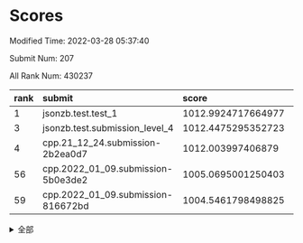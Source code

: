# Scores

Modified Time: 2022-03-28 05:37:40

Submit Num: 207

All Rank Num: 430237

| rank |               submit               |       score        |       sigma        | pk_num |
| :--- | :--------------------------------- | :----------------- | :----------------- | :----- |
| 1    | jsonzb.test.test_1                 | 1012.9924717664977 | 0.7791450603008587 | 8317   |
| 3    | jsonzb.test.submission_level_4     | 1012.4475295352723 | 0.7965765554396826 | 8314   |
| 4    | cpp.21_12_24.submission-2b2ea0d7   | 1012.003997406879  | 0.7912884792995728 | 8311   |
| 56   | cpp.2022_01_09.submission-5b0e3de2 | 1005.0695001250403 | 0.7102651971434721 | 8315   |
| 59   | cpp.2022_01_09.submission-816672bd | 1004.5461798498825 | 0.7190912484982507 | 8316   |


<details>
<summary>全部</summary>

| rank |                 submit                 |       score        |       sigma        | pk_num |
| :--- | :------------------------------------- | :----------------- | :----------------- | :----- |
| 1    | jsonzb.test.test_1                     | 1012.9924717664977 | 0.7791450603008587 | 8317   |
| 2    | gobigger.level_3.submission_level_3_33 | 1012.5782680996191 | 0.8054578938945828 | 8311   |
| 3    | jsonzb.test.submission_level_4         | 1012.4475295352723 | 0.7965765554396826 | 8314   |
| 4    | cpp.21_12_24.submission-2b2ea0d7       | 1012.003997406879  | 0.7912884792995728 | 8311   |
| 5    | gobigger.level_3.submission_level_3_10 | 1011.7285216766642 | 0.7785091737677933 | 8310   |
| 6    | gobigger.level_3.submission_level_3_11 | 1011.6599554778858 | 0.7749484324289263 | 8311   |
| 7    | gobigger.level_3.submission_level_3_48 | 1011.3827728603916 | 0.7688695955824136 | 8313   |
| 8    | gobigger.level_3.submission_level_3_22 | 1010.8871504629722 | 0.790517852972159  | 8315   |
| 9    | gobigger.level_3.submission_level_3_19 | 1010.8716319960246 | 0.7537858769071559 | 8314   |
| 10   | gobigger.level_3.submission_level_3_31 | 1010.8629226389196 | 0.7821123485378891 | 8316   |
| 11   | gobigger.level_3.submission_level_3_27 | 1010.8614132401352 | 0.7566899580149499 | 8320   |
| 12   | gobigger.level_3.submission_level_3_47 | 1010.759038007205  | 0.7393338769670957 | 8318   |
| 13   | gobigger.level_3.submission_level_3_2  | 1010.6237881285327 | 0.7776132777092912 | 8313   |
| 14   | gobigger.level_3.submission_level_3_44 | 1010.5980973413767 | 0.7743158846433407 | 8312   |
| 15   | gobigger.level_3.submission_level_3_43 | 1010.5833027979606 | 0.7492148024484059 | 8320   |
| 16   | gobigger.level_3.submission_level_3_4  | 1010.5652984353359 | 0.7759805567465516 | 8314   |
| 17   | gobigger.level_3.submission_level_3_30 | 1010.539819019     | 0.7927252319206419 | 8318   |
| 18   | gobigger.level_3.submission_level_3_1  | 1010.5238970827356 | 0.767444944450398  | 8315   |
| 19   | gobigger.level_3.submission_level_3_40 | 1010.4105438741741 | 0.7564211471247927 | 8315   |
| 20   | gobigger.level_3.submission_level_3_0  | 1010.3498384118412 | 0.7654494366680209 | 8306   |
| 21   | gobigger.level_3.submission_level_3_17 | 1010.3369608748234 | 0.7451387790398021 | 8316   |
| 22   | gobigger.level_3.submission_level_3_37 | 1010.2913431526405 | 0.7778575860458581 | 8316   |
| 23   | gobigger.level_3.submission_level_3_25 | 1010.2684311002284 | 0.7676630304199065 | 8317   |
| 24   | gobigger.level_3.submission_level_3_45 | 1010.2534407656276 | 0.7513615265762102 | 8310   |
| 25   | gobigger.level_3.submission_level_3_21 | 1010.2516872506102 | 0.7697141141706774 | 8316   |
| 26   | gobigger.level_3.submission_level_3_49 | 1010.2076870128234 | 0.7549800513020867 | 8306   |
| 27   | gobigger.level_3.submission_level_3_42 | 1010.167936372871  | 0.754781516182841  | 8312   |
| 28   | gobigger.level_3.submission_level_3_6  | 1010.1622355597632 | 0.757970901286271  | 8309   |
| 29   | gobigger.level_3.submission_level_3_8  | 1010.152049590479  | 0.7663708964125343 | 8312   |
| 30   | gobigger.level_3.submission_level_3_24 | 1010.0644027724561 | 0.7487051734152778 | 8314   |
| 31   | gobigger.level_3.submission_level_3_13 | 1009.8053009948954 | 0.7481654036033583 | 8318   |
| 32   | gobigger.level_3.submission_level_3_46 | 1009.7996816082492 | 0.7657293925296386 | 8316   |
| 33   | gobigger.level_3.submission_level_3_38 | 1009.7685973433779 | 0.7602741358566019 | 8319   |
| 34   | gobigger.level_3.submission_level_3_12 | 1009.7369413867507 | 0.7307439455244249 | 8317   |
| 35   | gobigger.level_3.submission_level_3_39 | 1009.7347134775022 | 0.7493611224948575 | 8319   |
| 36   | gobigger.level_3.submission_level_3_16 | 1009.7237981891345 | 0.7510777050286557 | 8313   |
| 37   | gobigger.level_3.submission_level_3_5  | 1009.6929237890431 | 0.7509421849713502 | 8314   |
| 38   | gobigger.level_3.submission_level_3_15 | 1009.6734238983531 | 0.7414020035357448 | 8312   |
| 39   | gobigger.level_3.submission_level_3_41 | 1009.6468331013655 | 0.7494568459251918 | 8315   |
| 40   | gobigger.level_3.submission_level_3_34 | 1009.6115587664493 | 0.7582567545763598 | 8313   |
| 41   | gobigger.level_3.submission_level_3_9  | 1009.5091663831571 | 0.7314594241905186 | 8311   |
| 42   | gobigger.level_3.submission_level_3_35 | 1009.4913336386957 | 0.7576669736892877 | 8311   |
| 43   | gobigger.level_3.submission_level_3_18 | 1009.4579546073496 | 0.7578496292762362 | 8313   |
| 44   | gobigger.level_3.submission_level_3_26 | 1009.3594432380321 | 0.7672232471282184 | 8314   |
| 45   | gobigger.level_3.submission_level_3_32 | 1009.2533294553955 | 0.7411580692076307 | 8315   |
| 46   | gobigger.level_3.submission_level_3_28 | 1009.0290549641126 | 0.738341909080772  | 8312   |
| 47   | gobigger.level_3.submission_level_3_23 | 1008.963945267412  | 0.7364887915280371 | 8314   |
| 48   | gobigger.level_3.submission_level_3_20 | 1008.9423978493522 | 0.7507952673351896 | 8319   |
| 49   | gobigger.level_3.submission_level_3_29 | 1008.9298179444252 | 0.7402351384220894 | 8312   |
| 50   | gobigger.level_3.submission_level_3_7  | 1008.8760878265424 | 0.7559749937970175 | 8314   |
| 51   | gobigger.level_3.submission_level_3_36 | 1008.7760338353363 | 0.7480133440715842 | 8314   |
| 52   | gobigger.level_3.submission_level_3_14 | 1008.2669268138657 | 0.7269829047104264 | 8311   |
| 53   | gobigger.level_3.submission_level_3_3  | 1007.9024564598121 | 0.7423906929781409 | 8317   |
| 54   | gobigger.level_1.submission_level_1_23 | 1005.399800362175  | 0.7194988264430792 | 8307   |
| 55   | gobigger.level_1.submission_level_1_8  | 1005.267040701849  | 0.7242400385114819 | 8316   |
| 56   | cpp.2022_01_09.submission-5b0e3de2     | 1005.0695001250403 | 0.7102651971434721 | 8315   |
| 57   | gobigger.level_1.submission_level_1_34 | 1004.5613098898655 | 0.7230261494776443 | 8315   |
| 58   | gobigger.level_1.submission_level_1_1  | 1004.5588928149637 | 0.7162770320552928 | 8314   |
| 59   | cpp.2022_01_09.submission-816672bd     | 1004.5461798498825 | 0.7190912484982507 | 8316   |
| 60   | gobigger.level_1.submission_level_1_41 | 1004.4567716536468 | 0.7268985789820298 | 8317   |
| 61   | gobigger.level_1.submission_level_1_21 | 1004.4494201004766 | 0.7209902389219126 | 8314   |
| 62   | gobigger.level_1.submission_level_1_36 | 1004.1988606602912 | 0.7146498652032964 | 8310   |
| 63   | gobigger.level_1.submission_level_1_46 | 1004.1809714519916 | 0.7221798379086322 | 8311   |
| 64   | gobigger.level_1.submission_level_1_25 | 1004.1590249386691 | 0.7127863770428005 | 8313   |
| 65   | gobigger.level_1.submission_level_1_45 | 1004.12690019505   | 0.7175185235777312 | 8310   |
| 66   | gobigger.level_1.submission_level_1_32 | 1003.9952631018117 | 0.7161165403873966 | 8309   |
| 67   | gobigger.level_1.submission_level_1_28 | 1003.8473385716541 | 0.71170784652886   | 8310   |
| 68   | gobigger.level_1.submission_level_1_33 | 1003.7617225277988 | 0.7283227428184686 | 8316   |
| 69   | gobigger.level_1.submission_level_1_22 | 1003.7586376507488 | 0.7238393863258342 | 8316   |
| 70   | gobigger.level_1.submission_level_1_35 | 1003.6450848384633 | 0.714478895718334  | 8322   |
| 71   | gobigger.level_1.submission_level_1_2  | 1003.6171861217846 | 0.7164144358573739 | 8316   |
| 72   | gobigger.level_1.submission_level_1_4  | 1003.5879490183974 | 0.7230220424811674 | 8313   |
| 73   | gobigger.level_1.submission_level_1_17 | 1003.5316379707873 | 0.7339501352680036 | 8313   |
| 74   | gobigger.level_1.submission_level_1_39 | 1003.5044346907631 | 0.7126378934652484 | 8310   |
| 75   | gobigger.level_1.submission_level_1_12 | 1003.2333138621561 | 0.7184677463228843 | 8317   |
| 76   | gobigger.level_1.submission_level_1_6  | 1003.2294495253967 | 0.7147882076009205 | 8312   |
| 77   | gobigger.level_1.submission_level_1_5  | 1003.1423105703764 | 0.718020649186879  | 8317   |
| 78   | gobigger.level_1.submission_level_1_44 | 1003.1219007140506 | 0.7327060784339595 | 8318   |
| 79   | gobigger.level_1.submission_level_1_30 | 1003.0900351272496 | 0.7100440543471835 | 8316   |
| 80   | gobigger.level_1.submission_level_1_29 | 1003.0579988387519 | 0.7240145819569057 | 8315   |
| 81   | gobigger.level_1.submission_level_1_27 | 1003.0272669293723 | 0.7100979990553986 | 8316   |
| 82   | gobigger.level_1.submission_level_1_9  | 1003.0244483956784 | 0.7187348238245194 | 8312   |
| 83   | gobigger.level_1.submission_level_1_14 | 1002.9281583318148 | 0.7094425264359406 | 8313   |
| 84   | gobigger.level_1.submission_level_1_31 | 1002.9256095018385 | 0.7074728299762637 | 8312   |
| 85   | gobigger.level_1.submission_level_1_47 | 1002.891562637298  | 0.713961431927534  | 8318   |
| 86   | gobigger.level_1.submission_level_1_16 | 1002.8698384610918 | 0.7174709220960943 | 8316   |
| 87   | gobigger.level_1.submission_level_1_38 | 1002.8478868929556 | 0.7086129095644028 | 8315   |
| 88   | gobigger.level_1.submission_level_1_3  | 1002.8277390821086 | 0.7093623607818447 | 8313   |
| 89   | gobigger.level_1.submission_level_1_7  | 1002.8245001570132 | 0.7148273501311125 | 8311   |
| 90   | gobigger.level_1.submission_level_1_18 | 1002.7408410146826 | 0.7101907438319991 | 8315   |
| 91   | gobigger.level_1.submission_level_1_13 | 1002.7327008055012 | 0.7269887591073658 | 8314   |
| 92   | gobigger.level_1.submission_level_1_10 | 1002.688706488242  | 0.709759286171415  | 8317   |
| 93   | gobigger.level_1.submission_level_1_15 | 1002.6814658633932 | 0.7076714636329083 | 8313   |
| 94   | gobigger.level_1.submission_level_1_43 | 1002.5726586219854 | 0.7200408627406562 | 8309   |
| 95   | gobigger.level_1.submission_level_1_37 | 1002.4405425036387 | 0.7063744654783376 | 8315   |
| 96   | gobigger.level_1.submission_level_1_49 | 1002.386276613925  | 0.719042662103531  | 8313   |
| 97   | gobigger.level_1.submission_level_1_48 | 1002.3615075775238 | 0.706485626198934  | 8308   |
| 98   | gobigger.level_1.submission_level_1_40 | 1002.3503826559779 | 0.7083113808334359 | 8313   |
| 99   | gobigger.level_1.submission_level_1_19 | 1002.3483894826608 | 0.7058184107534246 | 8316   |
| 100  | gobigger.level_1.submission_level_1_42 | 1002.3358472760234 | 0.7284456537085375 | 8314   |
| 101  | gobigger.level_1.submission_level_1_0  | 1002.267337062785  | 0.7159989984877975 | 8314   |
| 102  | gobigger.level_1.submission_level_1_20 | 1002.2662214891532 | 0.7138098870251288 | 8316   |
| 103  | gobigger.level_1.submission_level_1_24 | 1002.1804415835861 | 0.726948351943226  | 8314   |
| 104  | gobigger.level_1.submission_level_1_11 | 1001.835583371784  | 0.7218713761177986 | 8311   |
| 105  | gobigger.level_1.submission_level_1_26 | 1001.5950702552504 | 0.714010837027001  | 8314   |
| 106  | gobigger.random.submission_random_21   | 997.6104061833086  | 0.6972156983633243 | 8313   |
| 107  | gobigger.random.submission_random_8    | 997.5184931739449  | 0.7202760467203609 | 8316   |
| 108  | gobigger.random.submission_random_9    | 997.4333611298694  | 0.7116723403335592 | 8314   |
| 109  | gobigger.random.submission_random_16   | 997.3212285353595  | 0.7074162834736425 | 8311   |
| 110  | gobigger.random.submission_random_7    | 997.2714619728353  | 0.7127938983609621 | 8318   |
| 111  | gobigger.random.submission_random_34   | 997.0159103047431  | 0.7130200236825696 | 8311   |
| 112  | gobigger.random.submission_random_41   | 996.9636471434477  | 0.7107016521574154 | 8309   |
| 113  | gobigger.random.submission_random_45   | 996.8928230378395  | 0.7045993113809357 | 8310   |
| 114  | gobigger.random.submission_random_29   | 996.6983466239556  | 0.7209874493093994 | 8312   |
| 115  | gobigger.random.submission_random_6    | 996.6238603848082  | 0.7233727777134185 | 8316   |
| 116  | gobigger.random.submission_random_35   | 996.6146910937912  | 0.7041032760915558 | 8312   |
| 117  | gobigger.random.submission_random_17   | 996.5918680532307  | 0.7154371440141396 | 8318   |
| 118  | gobigger.random.submission_random_10   | 996.5572666898892  | 0.7138628679537339 | 8315   |
| 119  | gobigger.random.submission_random_12   | 996.4442563080197  | 0.7095225888989115 | 8310   |
| 120  | gobigger.random.submission_random_13   | 996.4311336750628  | 0.7092194850512676 | 8316   |
| 121  | gobigger.random.submission_random_14   | 996.372767188302   | 0.7085427721104762 | 8315   |
| 122  | gobigger.random.submission_random_37   | 996.1410942763747  | 0.7090481050908882 | 8314   |
| 123  | gobigger.random.submission_random_20   | 996.0856271570109  | 0.7166713287889548 | 8310   |
| 124  | gobigger.random.submission_random_44   | 996.0742192482414  | 0.7110422206690299 | 8309   |
| 125  | gobigger.random.submission_random_18   | 996.064627465602   | 0.7158295232885961 | 8313   |
| 126  | gobigger.random.submission_random_42   | 996.0448567549579  | 0.7097839740093145 | 8314   |
| 127  | gobigger.random.submission_random_28   | 996.0343552531461  | 0.7064343509908443 | 8314   |
| 128  | gobigger.random.submission_random_49   | 996.0281860490738  | 0.6962431815483991 | 8314   |
| 129  | gobigger.random.submission_random_27   | 995.9980588590639  | 0.7107504464988355 | 8311   |
| 130  | gobigger.random.submission_random_39   | 995.9678017078123  | 0.7098489456984179 | 8317   |
| 131  | gobigger.random.submission_random_48   | 995.9383642300413  | 0.708557356236673  | 8308   |
| 132  | gobigger.random.submission_random_46   | 995.901051235835   | 0.7154519408762987 | 8317   |
| 133  | gobigger.random.submission_random_36   | 995.772861576706   | 0.7101124201430382 | 8312   |
| 134  | gobigger.random.submission_random_26   | 995.7100424623102  | 0.7136053611456727 | 8313   |
| 135  | gobigger.random.submission_random_22   | 995.700519316818   | 0.7092581669485296 | 8315   |
| 136  | gobigger.random.submission_random_30   | 995.6840610737192  | 0.7170756802430133 | 8317   |
| 137  | gobigger.random.submission_random_11   | 995.6705710347541  | 0.7219485137761357 | 8306   |
| 138  | gobigger.random.submission_random_4    | 995.643607658379   | 0.7166086225215856 | 8315   |
| 139  | gobigger.random.submission_random_43   | 995.5797267746381  | 0.7037731089944725 | 8313   |
| 140  | gobigger.random.submission_random_0    | 995.4814893258808  | 0.7095877401051136 | 8311   |
| 141  | gobigger.random.submission_random_31   | 995.4770010481548  | 0.7117348498391235 | 8319   |
| 142  | gobigger.random.submission_random_38   | 995.4688163394399  | 0.7088191859471037 | 8312   |
| 143  | gobigger.random.submission_random_40   | 995.4025655957497  | 0.7183639458711325 | 8318   |
| 144  | gobigger.random.submission_random_25   | 995.3830474557393  | 0.716471063933408  | 8315   |
| 145  | gobigger.random.submission_random_19   | 995.3517959632164  | 0.7111218426811964 | 8318   |
| 146  | gobigger.random.submission_random_2    | 995.334586986794   | 0.7021809515806284 | 8317   |
| 147  | gobigger.random.submission_random_1    | 995.2746920709393  | 0.7201301505258301 | 8314   |
| 148  | gobigger.random.submission_random_3    | 995.1383456296635  | 0.7231570071559638 | 8317   |
| 149  | gobigger.random.submission_random_24   | 995.124659771722   | 0.7192128661658876 | 8317   |
| 150  | gobigger.random.submission_random_33   | 995.1170698864311  | 0.7230537875868742 | 8314   |
| 151  | gobigger.random.submission_random_23   | 994.6917915533475  | 0.716554777825861  | 8316   |
| 152  | gobigger.random.submission_random_32   | 994.6283789979489  | 0.7255140961267278 | 8312   |
| 153  | gobigger.random.submission_random_5    | 994.5845521518012  | 0.7148887404199813 | 8309   |
| 154  | gobigger.random.submission_random_47   | 994.5421682634078  | 0.7036401479890824 | 8312   |
| 155  | gobigger.random.submission_random_15   | 994.3482661026958  | 0.7110892841068899 | 8312   |
| 156  | gobigger.level_2.submission_level_2_3  | 993.748939485249   | 0.7378383982928249 | 8315   |
| 157  | gobigger.level_2.submission_level_2_38 | 993.722951920668   | 0.7373510808481847 | 8313   |
| 158  | gobigger.level_2.submission_level_2_6  | 993.6881196996718  | 0.7459491168652245 | 8311   |
| 159  | gobigger.level_2.submission_level_2_28 | 993.6598594277501  | 0.7269298387341363 | 8311   |
| 160  | gobigger.level_2.submission_level_2_12 | 993.6134834472398  | 0.7320395462115188 | 8316   |
| 161  | gobigger.level_2.submission_level_2_2  | 993.4932191908999  | 0.7334855193561503 | 8314   |
| 162  | gobigger.level_2.submission_level_2_43 | 993.4533416347243  | 0.7200878456069211 | 8316   |
| 163  | gobigger.level_2.submission_level_2_5  | 993.4467840810565  | 0.7324847565187155 | 8319   |
| 164  | gobigger.level_2.submission_level_2_9  | 993.2624600855912  | 0.7297507029530449 | 8313   |
| 165  | gobigger.level_2.submission_level_2_27 | 993.2512534794042  | 0.7279586792215145 | 8312   |
| 166  | gobigger.level_2.submission_level_2_21 | 993.2063353812555  | 0.7657150493322503 | 8314   |
| 167  | gobigger.level_2.submission_level_2_8  | 992.9369180760135  | 0.7374244687793798 | 8310   |
| 168  | gobigger.level_2.submission_level_2_10 | 992.9330215232899  | 0.755289657594917  | 8310   |
| 169  | gobigger.level_2.submission_level_2_4  | 992.9242491471919  | 0.7336938435793126 | 8313   |
| 170  | gobigger.level_2.submission_level_2_7  | 992.8990676133307  | 0.7388724663146885 | 8318   |
| 171  | gobigger.level_2.submission_level_2_0  | 992.8809780158987  | 0.7596814646595015 | 8320   |
| 172  | gobigger.level_2.submission_level_2_36 | 992.839415820434   | 0.7419757489464535 | 8309   |
| 173  | gobigger.level_2.submission_level_2_1  | 992.8386472024547  | 0.7373817079519948 | 8308   |
| 174  | gobigger.level_2.submission_level_2_46 | 992.75045230355    | 0.7412164690783208 | 8314   |
| 175  | gobigger.level_2.submission_level_2_30 | 992.7274237853194  | 0.7260244573232364 | 8316   |
| 176  | gobigger.level_2.submission_level_2_31 | 992.7177418564185  | 0.7480154667814104 | 8305   |
| 177  | gobigger.level_2.submission_level_2_45 | 992.7036885555619  | 0.7354967800180792 | 8315   |
| 178  | gobigger.level_2.submission_level_2_39 | 992.6560399541362  | 0.7342813423278133 | 8315   |
| 179  | gobigger.level_2.submission_level_2_19 | 992.60202148819    | 0.7352380992713068 | 8314   |
| 180  | gobigger.level_2.submission_level_2_29 | 992.5219194391478  | 0.7503184648685015 | 8314   |
| 181  | gobigger.level_2.submission_level_2_44 | 992.4874156426979  | 0.7360517176562494 | 8313   |
| 182  | gobigger.level_2.submission_level_2_33 | 992.1468911060894  | 0.7322939339432893 | 8309   |
| 183  | gobigger.level_2.submission_level_2_47 | 991.961246961225   | 0.7341798408779423 | 8316   |
| 184  | gobigger.level_2.submission_level_2_18 | 991.9502178040872  | 0.7392564740108117 | 8315   |
| 185  | gobigger.level_2.submission_level_2_16 | 991.928581310624   | 0.7414238193101637 | 8315   |
| 186  | gobigger.level_2.submission_level_2_49 | 991.9156555029589  | 0.7486172949915701 | 8311   |
| 187  | gobigger.level_2.submission_level_2_48 | 991.8075379868642  | 0.7356442756978308 | 8317   |
| 188  | gobigger.level_2.submission_level_2_23 | 991.7478671288449  | 0.7834377307784717 | 8313   |
| 189  | gobigger.level_2.submission_level_2_25 | 991.6864467390762  | 0.7455309445194024 | 8318   |
| 190  | gobigger.level_2.submission_level_2_34 | 991.6800054410016  | 0.7478893510142217 | 8317   |
| 191  | gobigger.level_2.submission_level_2_13 | 991.6307935028018  | 0.7679452811535415 | 8317   |
| 192  | gobigger.level_2.submission_level_2_20 | 991.5634069216518  | 0.7485995224326871 | 8317   |
| 193  | gobigger.level_2.submission_level_2_11 | 991.5383322957664  | 0.7329457287079643 | 8310   |
| 194  | gobigger.level_2.submission_level_2_41 | 991.4722472094232  | 0.7636039806479817 | 8311   |
| 195  | gobigger.level_2.submission_level_2_37 | 991.4126964397659  | 0.7597441959637861 | 8311   |
| 196  | gobigger.level_2.submission_level_2_17 | 991.4070487146856  | 0.7433613527114699 | 8309   |
| 197  | gobigger.level_2.submission_level_2_22 | 991.3635984496636  | 0.7650517314851928 | 8311   |
| 198  | gobigger.level_2.submission_level_2_32 | 991.3292417398889  | 0.7457778775361231 | 8315   |
| 199  | gobigger.level_2.submission_level_2_42 | 991.0736349151808  | 0.746643095925658  | 8320   |
| 200  | gobigger.level_2.submission_level_2_24 | 991.0324879042267  | 0.7724936311893589 | 8310   |
| 201  | gobigger.level_2.submission_level_2_40 | 990.982015857452   | 0.768165607414628  | 8312   |
| 202  | gobigger.level_2.submission_level_2_26 | 990.731318940391   | 0.7677242476931476 | 8316   |
| 203  | gobigger.level_2.submission_level_2_15 | 990.5698702487084  | 0.7624694746808783 | 8316   |
| 204  | gobigger.level_2.submission_level_2_35 | 990.2137769055367  | 0.7649231240324414 | 8311   |
| 205  | gobigger.level_2.submission_level_2_14 | 989.194098489923   | 0.7678880327135345 | 8312   |
| 206  | gobigger.none.submission_none_0        | 977.9497317440454  | 1.3926151768448098 | 8313   |
| 207  | gobigger.none.submission_none_1        | 975.359961859014   | 1.5664978536692589 | 8316   |

</details>